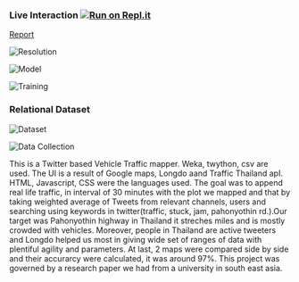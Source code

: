 ### Live Interaction [![Run on Repl.it](https://repl.it/badge/github/Grv-Singh/Congestion-Control-using-Twitter)](https://repl.it/github/Grv-Singh/Congestion-Control-using-Twitter)

<a href="https://www.slideshare.net/GauravSingh1391/twitter-analysis-of-road-traffic-congestion-severity-estimation" target="_blank">Report</a>

![Resolution](https://raw.githubusercontent.com/Grv-Singh/Congestion-Control-using-Twitter/master/overview.JPEG)

![Model](https://raw.githubusercontent.com/Grv-Singh/Congestion-Control-using-Twitter/master/use%20of%20mod.jpeg)

![Training](https://raw.githubusercontent.com/Grv-Singh/Congestion-Control-using-Twitter/master/training%20data.JPG)

### Relational Dataset
![Dataset](https://raw.githubusercontent.com/grv-singh/congestion-control-using-twitter/master/mongoestimeted.jpg)

![Data Collection](https://raw.githubusercontent.com/Grv-Singh/Congestion-Control-using-Twitter/master/Twitter%20Data/datacollection.jpeg)

This is a Twitter based Vehicle Traffic mapper. Weka, twython, csv are used. The UI is a result of Google maps, Longdo aand Traffic Thailand apI. HTML, Javascript, CSS were the languages used. The goal was to append real life traffic, in interval of 30 minutes with the plot we mapped and that by taking weighted average of Tweets from relevant channels, users and searching using keywords in twitter(traffic, stuck, jam, pahonyothin rd.).Our target was Pahonyothin highway in Thailand it streches miles and is mostly crowded with vehicles. Moreover, people in Thailand are active tweeters and Longdo helped us most in giving wide set of ranges of data with plentiful agility and parameters. At last, 2 maps were compared side by side and their accurarcy were calculated, it was around 97%. This project was governed by a research paper we had from a university in south east asia.
